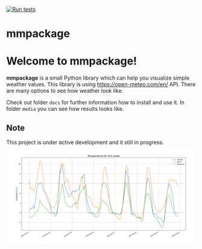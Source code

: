 [![Run tests](https://github.com/MaciekEO/mmpackage/actions/workflows/tests.yml/badge.svg)](https://github.com/MaciekEO/mmpackage/actions/workflows/tests.yml)

# mmpackage
Welcome to mmpackage!
===================================

**mmpackage** is a small Python library which can help you visualize simple weather values.
This library is using https://open-meteo.com/en/ API.
There are many options to see how weather look like.

Check out folder ``docs``  for further information how to install and use it.
In folder ``media`` you can see how results looks like.

Note
----------

   This project is under active development and it still in progress.
   
   
![](https://raw.githubusercontent.com/MaciekEO/mmpackage/main/media/Graph.png)
